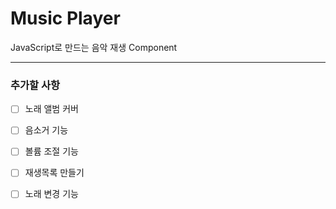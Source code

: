 # Music Player

JavaScript로 만드는 음악 재생 Component

---

### 추가할 사항

- [ ] 노래 앨범 커버

- [ ] 음소거 기능

- [ ] 볼륨 조절 기능

- [ ] 재생목록 만들기

- [ ] 노래 변경 기능



